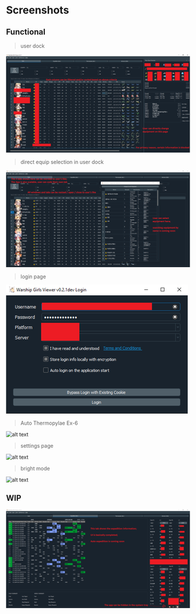 # Screenshots

## Functional

> user dock

![alt text](./1_User_Dock_with_Side_Dock_On.png)

> direct equip selection in user dock

![alt text](./2_User_Dock_with_Equip_Window_On.png)

> login page

![alt text](./4_login_page.png)

> Auto Thermopylae Ex-6

![alt text](./5_Auto_E6.png)

> settings page

![alt text](./settings_page_game.PNG)

> bright mode

![alt text](./Native_Bright_Color_Scheme.png)


## WIP

![alt text](./3_Expedition_WIP.png)
